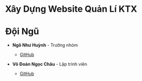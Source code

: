 # Xây Dựng Website Quản Lí KTX
# Đội Ngũ
- **Ngô Như Huỳnh** - Trưởng nhóm
  - [GitHub](https://github.com/nguyenvana)
  
- **Võ Đoàn Ngọc Châu** - Lập trình viên
  - [GitHub](https://github.com/tranthib)

